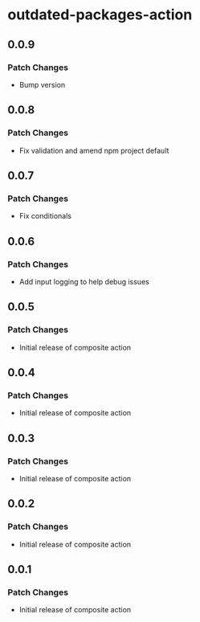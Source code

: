 # outdated-packages-action

## 0.0.9

### Patch Changes

- Bump version

## 0.0.8

### Patch Changes

- Fix validation and amend npm project default

## 0.0.7

### Patch Changes

- Fix conditionals

## 0.0.6

### Patch Changes

- Add input logging to help debug issues

## 0.0.5

### Patch Changes

- Initial release of composite action

## 0.0.4

### Patch Changes

- Initial release of composite action

## 0.0.3

### Patch Changes

- Initial release of composite action

## 0.0.2

### Patch Changes

- Initial release of composite action

## 0.0.1

### Patch Changes

- Initial release of composite action

